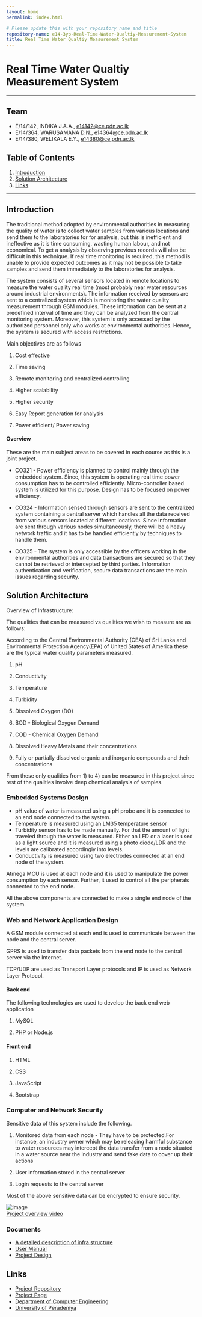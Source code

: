 ```yaml
---
layout: home
permalink: index.html

# Please update this with your repository name and title
repository-name: e14-3yp-Real-Time-Water-Qualtiy-Measurement-System
title: Real Time Water Qualtiy Measurement System
---
```


[comment]: # "This is the standard layout for the project, but you can clean this and use your own template"

# Real Time Water Qualtiy Measurement System

---

## Team
-  E/14/142, INDIKA J.A.A., [e14142@ce.pdn.ac.lk](mailto:e14142@ce.pdn.ac.lk)
-  E/14/364, WARUSAMANA D.N., [e14364@ce.pdn.ac.lk](mailto:e14364@ce.pdn.ac.lk)
-  E/14/380, WELIKALA E.Y., [e14380@ce.pdn.ac.lk](mailto:e14380@ce.pdn.ac.lk)

## Table of Contents
1. [Introduction](#introduction)
2. [Solution Architecture](#solution-architecture )
3. [Links](#links)

---

## Introduction

The traditional method adopted by environmental authorities in measuring the quality of water is to collect water samples from various locations and send them to the laboratories for for analysis, but this is inefficient and ineffective as it is time consuming, wasting human labour, and not economical. To get a analysis by observing previous records will also be difficult in this technique. If real time monitoring is required, this method is unable to provide expected outcomes as it may not be possible to take samples and send them immediately to the laboratories for analysis.

The system consists of several sensors located in remote locations to measure the water quality real time (most probably near water resources around industrial environments). The information received by sensors are sent to a centralized system which is monitoring the water quality measurement through GSM modules. These information can be sent at a predefined interval of time and they can be analyzed from the central monitoring system. Moreover, this system is only accessed by the authorized personnel only who works at environmental authorities. Hence, the system is secured with access restrictions.

 

Main objectives are as follows  


1. Cost effective

2. Time saving

3. Remote monitoring and centralized controlling

4. Higher scalability

5. Higher security

6. Easy Report generation for analysis

7. Power efficient/ Power saving

 

#### Overview

These are the main subject areas to be covered in each course as this is a joint project.

- CO321 - Power efficiency is planned to control mainly through the embedded system. Since, this system is operating real time power consumption has to be controlled efficiently. Micro-controller based system is utilized for this purpose. Design has to be focused on power efficiency.

 

- CO324 - Information sensed through sensors are sent to the centralized system containing a central server which handles all the data received from various sensors located at different locations. Since information are sent through various nodes simultaneously, there will be a heavy network traffic and it has to be handled efficiently by techniques to handle them.

 

- CO325 - The system is only accessible by the officers working in the environmental authorities and data transactions are secured so that they cannot be retrieved or intercepted by third parties. Information authentication and verification, secure data transactions are the main issues regarding security.


## Solution Architecture

Overview of Infrastructure:

The qualities that can be measured vs qualities we wish to measure are as follows:

According to the Central Environmental Authority (CEA) of Sri Lanka and Environmental Protection Agency(EPA) of United States of America these are the typical water quality parameters measured. 

   1. pH

   2. Conductivity

   3. Temperature

   4. Turbidity

   5. Dissolved Oxygen (DO)

   6. BOD - Biological Oxygen Demand

   7. COD - Chemical Oxygen Demand

   8. Dissolved Heavy Metals and their concentrations

   9. Fully or partially dissolved organic and inorganic compounds and their concentrations

From these only qualities from 1) to 4) can be measured in this project since rest of the qualities involve deep chemical analysis of samples.

### Embedded Systems Design

- pH value of water is measured using a pH probe and it is connected to an end node connected to the system.
- Temperature is measured using an LM35 temperature sensor
- Turbidity sensor has to be made manually. For that the amount of light traveled through the water is measured. Either an LED or a laser is used as a light source and it is measured  using a photo diode/LDR and the levels are calibrated accordingly into levels.
- Conductivity is measured using two electrodes connected at an end node of the system.  


Atmega MCU is used at each node and it is used to manipulate the power consumption by each sensor. Further, it used to control all the peripherals connected to the end node.

 

All the above components are connected to make a single end node of the system.

 

### Web and Network Application Design

A GSM module connected at each end is used to communicate between the node and the central server.  


GPRS is used to transfer data packets from the end node to the central server via the Internet.  


TCP/UDP are used as Transport Layer protocols and IP is used as Network Layer Protocol.  


#### Back end

The following technologies are used to develop the back end web application

   1. MySQL

   2. PHP or Node.js

#### Front end

   1. HTML

   2. CSS

   3. JavaScript

   4. Bootstrap

### Computer and Network Security

Sensitive data of this system include the following.

   1) Monitored data from each node - They have to be protected.For instance, an industry owner which may be releasing harmful substance to water resources may intercept the data transfer from a node situated in a water source near the industry and send fake data to cover up their actions

   2) User information stored in the central server

   3) Login requests to the central server

Most of the above sensitive data can be encrypted to ensure security.  

![Image](data/images/1.png)  
[Project overview video](https://youtu.be/UtAgY8P4kIw)  

### Documents  
  
- [A detailed description of infra structure](data/documents/1.pdf)  
- [User Manual](data/documents/3.pdf)
- [Project Design](data/documents/4.pdf)

## Links  


- <a href = "https://github.com/cepdnaclk/e14-3yp-Real-Time-Water-Qualtiy-Measurement-System" target = "_blank">Project Repository</a>
- <a href = "https://cepdnaclk.github.io/e14-3yp-Real-Time-Water-Qualtiy-Measurement-System/" target = "_blank">Project Page</a>
- <a href = "http://www.ce.pdn.ac.lk/" target = "_blank">Department of Computer Engineering</a>
- <a href = "https://eng.pdn.ac.lk/" target = "_blank">University of Peradeniya</a>


[//]: # (Please refer this to learn more about Markdown syntax)
[//]: # (https://github.com/adam-p/markdown-here/wiki/Markdown-Cheatsheet)
